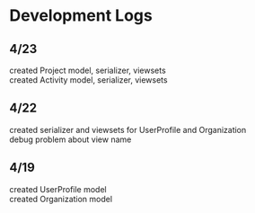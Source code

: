 # Development Logs  
## 4/23
created Project model, serializer, viewsets  
created Activity model, serializer, viewsets
## 4/22
created serializer and viewsets for UserProfile and Organization  
debug problem about view name
## 4/19
created UserProfile model  
created Organization model

